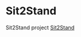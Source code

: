 # Sit2Stand
Sit2Stand project
[Sit2Stand](https://github.com/ClauF/Sit2Stand/files/7904549/Sit2Stand.zip)
